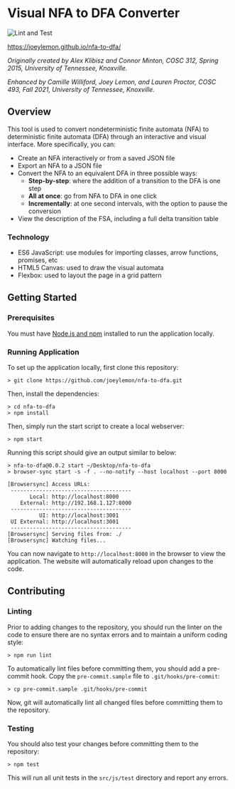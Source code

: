 # Visual NFA to DFA Converter
![Lint and Test](https://github.com/joeylemon/nfa-to-dfa/workflows/Lint%20and%20Test/badge.svg)

https://joeylemon.github.io/nfa-to-dfa/

_Originally created by Alex Klibisz and Connor Minton, COSC 312, Spring 2015, University of Tennessee, Knoxville._

_Enhanced by Camille Williford, Joey Lemon, and Lauren Proctor, COSC 493, Fall 2021, University of Tennessee, Knoxville._

## Overview

This tool is used to convert nondeterministic finite automata (NFA) to deterministic finite automata (DFA) through an interactive and visual interface. More specifically, you can:
- Create an NFA interactively or from a saved JSON file
- Export an NFA to a JSON file
- Convert the NFA to an equivalent DFA in three possible ways:
    - **Step-by-step**: where the addition of a transition to the DFA is one step
    - **All at once**: go from NFA to DFA in one click
    - **Incrementally**: at one second intervals, with the option to pause the conversion
- View the description of the FSA, including a full delta transition table

### Technology

- ES6 JavaScript: use modules for importing classes, arrow functions, promises, etc
- HTML5 Canvas: used to draw the visual automata
- Flexbox: used to layout the page in a grid pattern

## Getting Started

### Prerequisites

You must have [Node.js and npm](https://nodejs.org/en/) installed to run the application locally.

### Running Application

To set up the application locally, first clone this repository:
```shell
> git clone https://github.com/joeylemon/nfa-to-dfa.git
```

Then, install the dependencies:
```shell
> cd nfa-to-dfa
> npm install
```

Then, simply run the start script to create a local webserver:
```shell
> npm start
```

Running this script should give an output similar to below:
```shell
> nfa-to-dfa@0.0.2 start ~/Desktop/nfa-to-dfa
> browser-sync start -s -f . --no-notify --host localhost --port 8000

[Browsersync] Access URLs:
 --------------------------------------
       Local: http://localhost:8000
    External: http://192.168.1.127:8000
 --------------------------------------
          UI: http://localhost:3001
 UI External: http://localhost:3001
 --------------------------------------
[Browsersync] Serving files from: ./
[Browsersync] Watching files...
```

You can now navigate to `http://localhost:8000` in the browser to view the application. The website will automatically reload upon changes to the code.

## Contributing

### Linting
Prior to adding changes to the repository, you should run the linter on the code to ensure there are no syntax errors and to maintain a uniform coding style:
```shell
> npm run lint
```

To automatically lint files before committing them, you should add a pre-commit hook. Copy the `pre-commit.sample` file to `.git/hooks/pre-commit`:
```shell
> cp pre-commit.sample .git/hooks/pre-commit
```

Now, git will automatically lint all changed files before committing them to the repository.

### Testing
You should also test your changes before committing them to the repository:
```shell
> npm test
```

This will run all unit tests in the `src/js/test` directory and report any errors.
